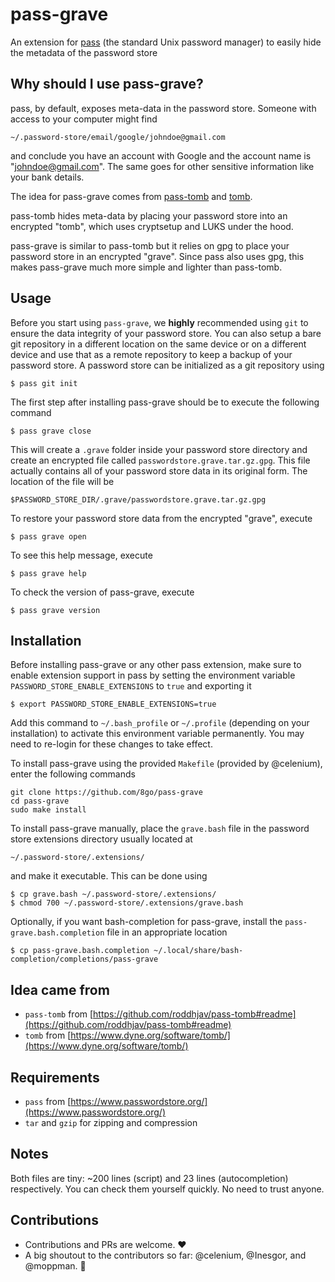 # pass-grave

An extension for [pass](https://www.passwordstore.org/) (the standard Unix password manager) to
easily hide the metadata of the password store

## Why should I use pass-grave?

pass, by default, exposes meta-data in the password store. Someone with access to your computer
might find

```
~/.password-store/email/google/johndoe@gmail.com
```

and conclude you have an account with Google and the account name is "johndoe@gmail.com". The same
goes for other sensitive information like your bank details.

The idea for pass-grave comes from [pass-tomb](https://github.com/roddhjav/pass-tomb#readme) and
[tomb](https://www.dyne.org/software/tomb/).

pass-tomb hides meta-data by placing your password store into an encrypted "tomb", which uses
cryptsetup and LUKS under the hood.

pass-grave is similar to pass-tomb but it relies on gpg to place your password store in an encrypted
"grave". Since pass also uses gpg, this makes pass-grave much more simple and lighter than
pass-tomb.

## Usage

Before you start using `pass-grave`, we **highly** recommended using `git` to ensure the data
integrity of your password store. You can also setup a bare git repository in a different location
on the same device or on a different device and use that as a remote repository to keep a backup of
your password store. A password store can be initialized as a git repository using

```
$ pass git init
```

The first step after installing pass-grave should be to execute the following command

```
$ pass grave close
```

This will create a `.grave` folder inside your password store directory and create an encrypted file
called `passwordstore.grave.tar.gz.gpg`.  This file actually contains all of your password store
data in its original form. The location of the file will be

```
$PASSWORD_STORE_DIR/.grave/passwordstore.grave.tar.gz.gpg
```

To restore your password store data from the encrypted "grave", execute

```
$ pass grave open
```

To see this help message, execute

```
$ pass grave help
```

To check the version of pass-grave, execute

```
$ pass grave version
```

## Installation

Before installing pass-grave or any other pass extension, make sure to enable extension support in
pass by setting the environment variable `PASSWORD_STORE_ENABLE_EXTENSIONS` to `true` and exporting
it

```
$ export PASSWORD_STORE_ENABLE_EXTENSIONS=true
```

Add this command to `~/.bash_profile` or `~/.profile` (depending on your installation) to activate
this environment variable permanently. You may need to re-login for these changes to take effect.

To install pass-grave using the provided `Makefile` (provided by @celenium), enter the following
commands

```
git clone https://github.com/8go/pass-grave
cd pass-grave
sudo make install
```

To install pass-grave manually, place the `grave.bash` file in the password store extensions
directory usually located at

```
~/.password-store/.extensions/
```

and make it executable. This can be done using

```
$ cp grave.bash ~/.password-store/.extensions/
$ chmod 700 ~/.password-store/.extensions/grave.bash
```

Optionally, if you want bash-completion for pass-grave, install the `pass-grave.bash.completion`
file in an appropriate location

```
$ cp pass-grave.bash.completion ~/.local/share/bash-completion/completions/pass-grave
```

## Idea came from

- `pass-tomb` from [https://github.com/roddhjav/pass-tomb#readme](https://github.com/roddhjav/pass-tomb#readme)
- `tomb` from [https://www.dyne.org/software/tomb/](https://www.dyne.org/software/tomb/)

## Requirements

- `pass` from [https://www.passwordstore.org/](https://www.passwordstore.org/)
- `tar` and `gzip` for zipping and compression

## Notes

Both files are tiny: ~200 lines (script) and 23 lines (autocompletion) respectively. You can check
them yourself quickly. No need to trust anyone.

## Contributions

- Contributions and PRs are welcome. :heart:
- A big shoutout to the contributors so far: @celenium, @Inesgor, and @moppman. :clap:

